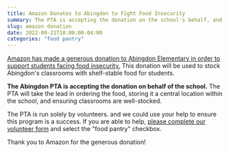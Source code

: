 ```yaml
---
title: Amazon Donates to Abingdon to Fight Food Insecurity
summary: The PTA is accepting the donation on the school's behalf, and will work with the school to facilitate the program.
slug: amazon donation
date: 2022-09-21T18:00:00-04:00
categories: "food pantry"
---
```


[Amazon has made a generous donation to Abingdon Elementary in order to support students facing food insecurity.](https://www.aboutamazon.com/news/community/amazon-alleviating-hunger-for-students-throughout-hq2-region) This donation will be used to stock Abingdon's classrooms with shelf-stable food for students.

**The Abingdon PTA is accepting the donation on behalf of the school.** The PTA will take the lead in ordering the food, storing it a central location within the school, and ensuring classrooms are well-stocked.

The PTA is run solely by volunteers. and we could use your help to ensure this program is a success. If you are able to help, [please complete our volunteer form]("https://docs.google.com/forms/d/e/1FAIpQLSf50HFDkNfDxP5VfE2LzsxKbUPZdmRGQTeNEUhXkU_qLCLWZQ/viewform?usp=sf_link) and select the "food pantry" checkbox.

Thank you to Amazon for the generous donation!